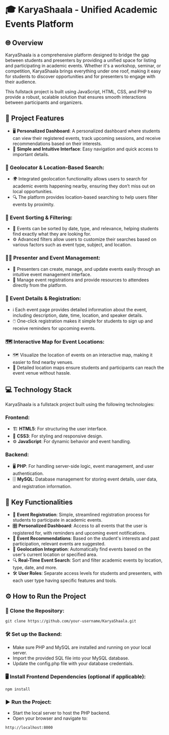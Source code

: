 # 🎓 KaryaShaala - Unified Academic Events Platform
## 🌐 Overview
KaryaShaala is a comprehensive platform designed to bridge the gap between students and presenters by providing a unified space for listing and participating in academic events. Whether it's a workshop, seminar, or competition, KaryaShaala brings everything under one roof, making it easy for students to discover opportunities and for presenters to engage with their audience.

This fullstack project is built using JavaScript, HTML, CSS, and PHP to provide a robust, scalable solution that ensures smooth interactions between participants and organizers.

## 🚀 Project Features

- 🖥️ **Personalized Dashboard**: A personalized dashboard where students can view their registered events, track upcoming sessions, and receive recommendations based on their interests.
- 🔗 **Simple and Intuitive Interface**: Easy navigation and quick access to important details.

### 📍 Geolocator & Location-Based Search:

- 🌍 Integrated geolocation functionality allows users to search for academic events happening nearby, ensuring they don’t miss out on local opportunities.
- 🔍 The platform provides location-based searching to help users filter events by proximity.

### 🔄 Event Sorting & Filtering:

- 📅 Events can be sorted by date, type, and relevance, helping students find exactly what they are looking for.
- ⚙️ Advanced filters allow users to customize their searches based on various factors such as event type, subject, and location.

### 🧑‍🏫 Presenter and Event Management:

- 📑 Presenters can create, manage, and update events easily through an intuitive event management interface.
- 📝 Manage event registrations and provide resources to attendees directly from the platform.

### 📅 Event Details & Registration:

- ℹ️ Each event page provides detailed information about the event, including description, date, time, location, and speaker details.
- 🖱️ One-click registration makes it simple for students to sign up and receive reminders for upcoming events.

### 🗺️ Interactive Map for Event Locations:

- 🗺️ Visualize the location of events on an interactive map, making it easier to find nearby venues.
- 📍 Detailed location maps ensure students and participants can reach the event venue without hassle.

## 💻 Technology Stack
KaryaShaala is a fullstack project built using the following technologies:

### Frontend:
- 🏗️ **HTML5**: For structuring the user interface.
- 🎨 **CSS3**: For styling and responsive design.
- ⚙️ **JavaScript**: For dynamic behavior and event handling.

### Backend:
- 🖥️ **PHP**: For handling server-side logic, event management, and user authentication.
- 🗄️ **MySQL**: Database management for storing event details, user data, and registration information.

## 🔑 Key Functionalities
- 📝 **Event Registration**: Simple, streamlined registration process for students to participate in academic events.
- 🎛️ **Personalized Dashboard**: Access to all events that the user is registered for, with reminders and upcoming event notifications.
- 🔮 **Event Recommendations**: Based on the student's interests and past participation, relevant events are suggested.
- 📍 **Geolocation Integration**: Automatically find events based on the user's current location or specified area.
- 🔍 **Real-Time Event Search**: Sort and filter academic events by location, type, date, and more.
- 🛠️ **User Roles**: Separate access levels for students and presenters, with each user type having specific features and tools.

## ⚙️ How to Run the Project
### 📂 Clone the Repository:
```
git clone https://github.com/your-username/KaryaShaala.git
```
### 🛠️ Set up the Backend:
- Make sure PHP and MySQL are installed and running on your local server.
- Import the provided SQL file into your MySQL database.
- Update the config.php file with your database credentials.
  
### 🖥️ Install Frontend Dependencies (optional if applicable):
```
npm install
```

### ▶️ Run the Project:
- Start the local server to host the PHP backend.
- Open your browser and navigate to:
```
http://localhost:8000
```

